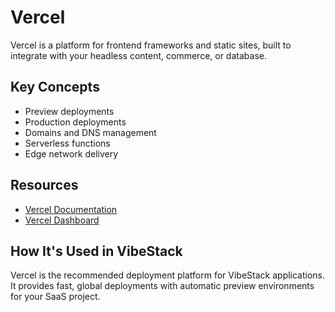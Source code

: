 # Vercel

Vercel is a platform for frontend frameworks and static sites, built to integrate with your headless content, commerce, or database.

## Key Concepts

- Preview deployments
- Production deployments
- Domains and DNS management
- Serverless functions
- Edge network delivery

## Resources

- [Vercel Documentation](https://vercel.com/docs)
- [Vercel Dashboard](https://vercel.com/dashboard)

## How It's Used in VibeStack

Vercel is the recommended deployment platform for VibeStack applications. It provides fast, global deployments with automatic preview environments for your SaaS project.

